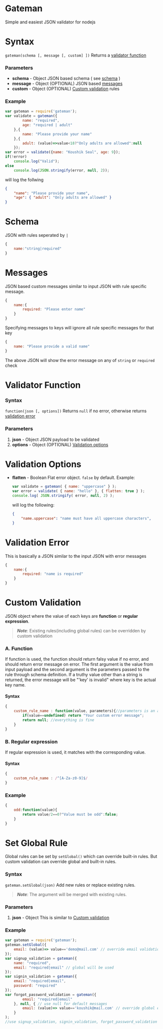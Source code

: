 # Gateman
Simple and easiest JSON validator for nodejs

# Syntax
``` gateman(schema [, message [, custom] ]) ```
Returns a [validator function](#validator-function)

### Parameters
- **schema** - Object
 JSON based schema ( see [schema](#schema) )
- **message** - Object (OPTIONAL)
 JSON based [messages](#messages)
- **custom** - Object (OPTIONAL)
 [Custom validation](#custom-validation) rules

### Example
```javascript
var gateman = require('gateman');
var validate = gateman({
		name: "required",
		age: "required | adult"
	},{
		name: "Please provide your name"
	},{
		adult: (value)=>value<18?"Only adults are allowed":null
	});
var error = validate({name: "Koushik Seal", age: 9});
if(!error)
	console.log("Valid");
else
	console.log(JSON.stringify(error, null, 2));
```
will log the follwing
```json
{
	"name": "Please provide your name",
	"age": { "adult": "Only adults are allowed" }
}
```

# Schema
JSON with rules seperated by ```|```
```javascript
{
    name:"string|required"
}
```

# Messages
JSON based custom messages similar to input JSON with rule specific message.
```javascript
{
    name:{
        required: "Please enter name"
    }
}
```
Specifying messages to keys will ignore all rule specific messages for that key
```javascript
{
    name: "Please provide a valid name"
}
```
The above JSON will show the error message on any of ```string``` or ```required``` check

# Validator Function

### Syntax
``` function(json [, options]) ```
Returns ```null``` if no error, otherwise returns [validation error](#validation-error)
### Parameters
1. **json** - Object
	JSON payload to be validated
2. **options** - Object (OPTIONAL)
	[Validation options](#validation-options)

# Validation Options
- **flatten** - Boolean
	Flat error object. ``` false ``` by default.
	Example:
	```javascript
	var validate = gateman( { name: "uppercase" } );
	var error = validate( { name: "hello" }, { flatten: true } );
	console.log( JSON.stringify( error, null, 2) );
	```
	will log the following:
	```json
	{
		"name.uppercase": "name must have all uppercase characters",
	}
	```

# Validation Error
This is basically a JSON similar to the input JSON with error messages
```javascript
{
    name:{
        required: "name is required"
    }
}
```

# Custom Validation
JSON object where the value of each keys are **function** or **regular expression**.

> ***Note***: Existing rules(including global rules) can be overridden by custom validation

### A. Function
If function is used, the function should return falsy value if no error, and should return error message on error. The first argument is the value from input payload and the second argument is the parameters passed to the rule through schema definition. If a truthy value other than a string is returned, the error message will be "'key' is invalid" where key is the actual key name.

#### Syntax
```javascript
{
    custom_rule_name : function(value, parameters){//parameters is an array
        if(value==undefined) return "Your custom error message";
        return null; //everything is fine
    }
}
```

### B. Regular expression
If regular expression is used, it matches with the corresponding value.

#### Syntax
```javascript
{
    custom_rule_name : /^[A-Za-z0-9]$/
}
```

### Example
```javascript
{
    odd:function(value){
        return value/2==0?"Value must be odd":false;
    }
}
```

# Set Global Rule
Global rules can be set by `setGlobal()` which can override built-in rules. But custom validation can override global and built-in rules.

### Syntax
``` gateman.setGlobal(json) ```
Add new rules or replace existing rules.
> ***Note***: The argument will be merged with existing rules.

### Parameters
1. **json** - Object
	This is similar to [Custom validation](#custom-validation)

### Example
```javascript
var gateman = require('gateman');
gateman.setGlobal({
	email: (value)=> value=='demo@mail.com' // override email validation
});
var signup_validation = gateman({
	name: "required",
	email: "required|email" // global will be used
});
var signin_validation = gateman({
	email: "required|email",
	password: "required"
});
var forgot_password_validation = gateman({
		email: "required|email"
	}, null, { // use null for default messages
		email: (value)=> value=='koushik@mail.com' // override global email validation
	}
);
//use signup_validation, signin_validation, forgot_password_validation and so on
```
